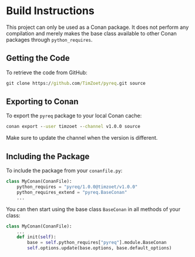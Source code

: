 # Build Instructions

This project can only be used as a Conan package. It does not perform any compilation and merely makes the base class
available to other Conan packages through `python_requires`.

## Getting the Code

To retrieve the code from GitHub:

```cmd
git clone https://github.com/TimZoet/pyreq.git source
```

## Exporting to Conan

To export the `pyreq` package to your local Conan cache:

```cmd
conan export --user timzoet --channel v1.0.0 source
```

Make sure to update the channel when the version is different.

## Including the Package

To include the package from your `conanfile.py`:

```py
class MyConan(ConanFile):
    python_requires = "pyreq/1.0.0@timzoet/v1.0.0"
    python_requires_extend = "pyreq.BaseConan"
    ...
```

You can then start using the base class `BaseConan` in all methods of your class:

```py
class MyConan(ConanFile):
    ...
    def init(self):
        base = self.python_requires["pyreq"].module.BaseConan
        self.options.update(base.options, base.default_options)
```
